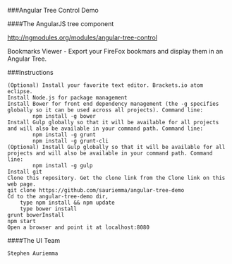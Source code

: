 
###Angular Tree Control Demo

####The AngularJS tree component

http://ngmodules.org/modules/angular-tree-control

Bookmarks Viewer - Export your FireFox bookmars and display them in an Angular Tree.

###Instructions

    (Optional) Install your favorite text editor. Brackets.io atom eclipse.
    Install Node.js for package management
    Install Bower for front end dependency management (the -g specifies globally so it can be used across all projects). Command line:
            npm install -g bower
    Install Gulp globally so that it will be available for all projects and will also be available in your command path. Command line:
            npm install -g grunt
            npm install -g grunt-cli
    (Optional) Install Gulp globally so that it will be available for all projects and will also be available in your command path. Command line:
            npm install -g gulp
    Install git
    Clone this repository. Get the clone link from the Clone link on this web page.
    git clone https://github.com/sauriemma/angular-tree-demo
    Cd to the angular-tree-demo dir, 
        type npm install && npm update
        type bower install
    grunt bowerInstall
    npm start
    Open a browser and point it at localhost:8080

####The UI Team

    Stephen Auriemma
